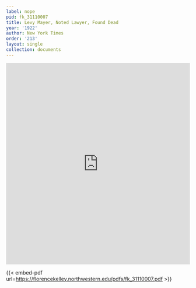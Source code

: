 ```yaml
---
label: nope
pid: fk_31110007
title: Levy Mayer, Noted Lawyer, Found Dead
year: '1922'
author: New York Times
order: '213'
layout: single
collection: documents
---
```

<iframe src="https://northwestern.app.box.com/embed/s/smghg1mvlt8b1jd501dz46qfkdqfhnz1?sortColumn=date&view=list" width="100%" height="550" frameborder="0" allowfullscreen webkitallowfullscreen msallowfullscreen></iframe>


{{< embed-pdf url=https://florencekelley.northwestern.edu/pdfs/fk_31110007.pdf >}}